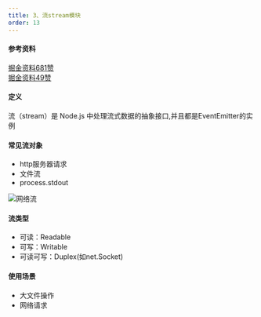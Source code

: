 ```yaml
---
title: 3、流stream模块
order: 13
---
```

#### 参考资料
[掘金资料681赞](https://juejin.cn/post/6844903891083984910)  
[掘金资料49赞](https://juejin.cn/post/6934987500540657701)
#### 定义
流（stream）是 Node.js 中处理流式数据的抽象接口,并且都是EventEmitter的实例  
#### 常见流对象
+ http服务器请求
+ 文件流
+ process.stdout  

![网络流](https://robin2017.github.io/node-notes/images/net_stream.jpg)

#### 流类型
+ 可读：Readable
+ 可写：Writable
+ 可读可写：Duplex(如net.Socket)

 
 #### 使用场景
 + 大文件操作
 + 网络请求